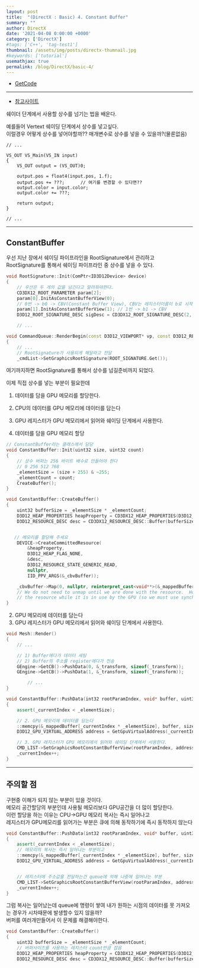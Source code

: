 ```yaml
---
layout: post
title:  "(DirectX : Basic) 4. Constant Buffer"
summary: ""
author: DirectX
date: '2021-04-08 0:00:00 +0000'
category: ['DirectX']
#tags: ['C++', 'tag-test1']
thumbnail: /assets/img/posts/directx-thumnail.jpg
#keywords: ['tutorial']
usemathjax: true
permalink: /blog/DirectX/basic-4/
---
```


* [GetCode](https://github.com/EasyCoding-7/DirectX-Basic/tree/master/4)

---

* [참고사이트](https://ssinyoung.tistory.com/41)

쉐이더 단계에서 사용할 상수를 넘기는 법을 배운다.

예를들어 Vertext 쉐이딩 단계에서 상수를 넣고싶다.<br>
이럴경우 어떻게 상수를 넣어야할까?? 매개변수로 상수를 넣을 수 있을까?(물론없음)

```
// ...

VS_OUT VS_Main(VS_IN input)
{
    VS_OUT output = (VS_OUT)0;

    output.pos = float4(input.pos, 1.f);
    output.pos += ???;		// 여기를 변경할 수 있다면??
    output.color = input.color;
    output.color += ???;

    return output;
}

// ...
```

---

## ConstantBuffer

우선 지난 장에서 쉐이딩 파이프라인을 RootSignature에서 관리하고<Br>
RootSignature를 통해서 쉐이딩 파이프라인 중 상수를 넣을 수 있다.

```cpp
void RootSignature::Init(ComPtr<ID3D12Device> device) 
{ 
	// 우선은 두 개의 값을 넘긴다고 알려줘야한다. 
	CD3DX12_ROOT_PARAMETER param[2]; 
	param[0].InitAsConstantBufferView(0);  
	// 0번 -> b0 -> CBV(Constant Buffer View), CBV는 레지스터이름이 b로 시작함 
	param[1].InitAsConstantBufferView(1); // 1번 -> b1 -> CBV 
	D3D12_ROOT_SIGNATURE_DESC sigDesc = CD3DX12_ROOT_SIGNATURE_DESC(2, param);

	// ...
```

```cpp
void CommandQueue::RenderBegin(const D3D12_VIEWPORT* vp, const D3D12_RECT* rect) 
{ 
	// ... 
	// RootSignature가 사용되게 해달라고 전달 
	_cmdList->SetGraphicsRootSignature(ROOT_SIGNATURE.Get());
```

여기까지하면 RootSignature를 통해서 상수를 넘길준비까지 되었다.

이제 직접 상수를 넣는 부분이 필요한데

1. 데이터를 담을 GPU 메모리를 할당한다.
2. CPU의 데이터를 GPU 메모리에 데이터를 담는다
3. GPU 레지스터가 GPU 메모리에서 읽어와 쉐이딩 단계에서 사용한다.

1. 데이터를 담을 GPU 메모리 할당
```cpp
// ConstantBuffer라는 클래스에서 담당
void ConstantBuffer::Init(uint32 size, uint32 count) 
{ 
	// 상수 버퍼는 256 바이트 배수로 만들어야 한다 
	// 0 256 512 768 
	_elementSize = (size + 255) & ~255; 
	_elementCount = count; 
	CreateBuffer(); 
}
```

```cpp
void ConstantBuffer::CreateBuffer() 
{ 
	uint32 bufferSize = _elementSize * _elementCount; 
	D3D12_HEAP_PROPERTIES heapProperty = CD3DX12_HEAP_PROPERTIES(D3D12_HEAP_TYPE_UPLOAD); 
	D3D12_RESOURCE_DESC desc = CD3DX12_RESOURCE_DESC::Buffer(bufferSize);


   // 메모리를 할당해 주세요 
	DEVICE->CreateCommittedResource( 
		&heapProperty, 
		D3D12_HEAP_FLAG_NONE, 
		&desc, 
		D3D12_RESOURCE_STATE_GENERIC_READ, 
		nullptr, 
		IID_PPV_ARGS(&_cbvBuffer)); 

	_cbvBuffer->Map(0, nullptr, reinterpret_cast<void**>(&_mappedBuffer)); 
	// We do not need to unmap until we are done with the resource.  However, we must not write to 
	// the resource while it is in use by the GPU (so we must use synchronization techniques). 
}
```

2. GPU 메모리에 데이터를 담는다
3. GPU 레지스터가 GPU 메모리에서 읽어와 쉐이딩 단계에서 사용한다.

```cpp
void Mesh::Render() 
{ 
	// ... 

	// 1) Buffer에다가 데이터 세팅 
	// 2) Buffer의 주소를 register에다가 전송 
	GEngine->GetCB()->PushData(0, &_transform, sizeof(_transform)); 
	GEngine->GetCB()->PushData(1, &_transform, sizeof(_transform)); 

        // ...
}
```

```cpp
void ConstantBuffer::PushData(int32 rootParamIndex, void* buffer, uint32 size) 
{ 
	assert(_currentIndex < _elementSize);

	// 2. GPU 메모리에 데이터를 담는다
	::memcpy(&_mappedBuffer[_currentIndex * _elementSize], buffer, size); 
	D3D12_GPU_VIRTUAL_ADDRESS address = GetGpuVirtualAddress(_currentIndex);

	// 3. GPU 레지스터가 GPU 메모리에서 읽어와 쉐이딩 단계에서 사용한다. 
	CMD_LIST->SetGraphicsRootConstantBufferView(rootParamIndex, address); 
	_currentIndex++; 
}
```

---

## 주의할 점

구현중 이해가 되지 않는 부분이 있을 것이다.<br>
메모리 공간할당의 부분인데 사용될 메모리보다 GPU공간을 더 많이 할당한다.<br>
이런 할당을 하는 이유는 CPU->GPU 메모리 복사는 즉시 일어나고<br>
레지스터가 GPU메모리를 읽어가는 부분은 큐에 의해 동작하기에 즉시 동작하지 않는다

```cpp
void ConstantBuffer::PushData(int32 rootParamIndex, void* buffer, uint32 size) 
{ 
	assert(_currentIndex < _elementSize);
	// 메모리의 복사는 즉시 일어나는 부분이고 
	::memcpy(&_mappedBuffer[_currentIndex * _elementSize], buffer, size); 
	D3D12_GPU_VIRTUAL_ADDRESS address = GetGpuVirtualAddress(_currentIndex);


	// 레지스터에 주소값을 전달하는건 queue에 의해 나중에 일어나는 부분
	CMD_LIST->SetGraphicsRootConstantBufferView(rootParamIndex, address); 
	_currentIndex++; 
}
```

그럼 복사는 일어났는데 queue에 명령이 쌓여 내가 원하는 시점의 데이터를 못 가져오는 경우가 시차때문에 발생할수 있지 않을까?<br>
버퍼를 여러개만들어서 이 문제를 해결해야한다.

```cpp
void ConstantBuffer::CreateBuffer()  
{  
	uint32 bufferSize = _elementSize * _elementCount; 
	// 버퍼사이즈를 사용하는 레지스터 count만큼 잡음 
	D3D12_HEAP_PROPERTIES heapProperty = CD3DX12_HEAP_PROPERTIES(D3D12_HEAP_TYPE_UPLOAD);  
	D3D12_RESOURCE_DESC desc = CD3DX12_RESOURCE_DESC::Buffer(bufferSize);
```
